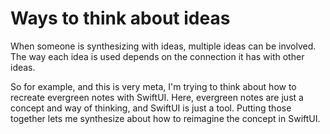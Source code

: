# Ways to think about ideas

When someone is synthesizing with ideas, multiple ideas can be involved. The way each idea is used depends on the connection it has with other ideas. 

So for example, and this is very meta, I'm trying to think about how to recreate evergreen notes with SwiftUI. Here, evergreen notes are just a concept and way of thinking, and SwiftUI is just a tool. Putting those together lets me synthesize about how to reimagine the concept in SwiftUI.